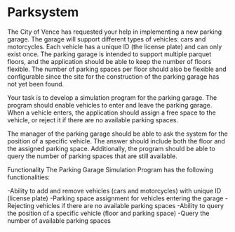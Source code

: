 # Parksystem


The City of Vence has requested your help in implementing a new parking garage. The garage will support different types of vehicles: cars and motorcycles. Each vehicle has a unique ID (the license plate) and can only exist once. The parking garage is intended to support multiple parquet floors, and the application should be able to keep the number of floors flexible. The number of parking spaces per floor should also be flexible and configurable since the site for the construction of the parking garage has not yet been found.

Your task is to develop a simulation program for the parking garage. The program should enable vehicles to enter and leave the parking garage. When a vehicle enters, the application should assign a free space to the vehicle, or reject it if there are no available parking spaces.

The manager of the parking garage should be able to ask the system for the position of a specific vehicle. The answer should include both the floor and the assigned parking space. Additionally, the program should be able to query the number of parking spaces that are still available.

Functionality
The Parking Garage Simulation Program has the following functionalities:

-Ability to add and remove vehicles (cars and motorcycles) with unique ID (license plate)
-Parking space assignment for vehicles entering the garage
-Rejecting vehicles if there are no available parking spaces
-Ability to query the position of a specific vehicle (floor and parking space)
-Query the number of available parking spaces
